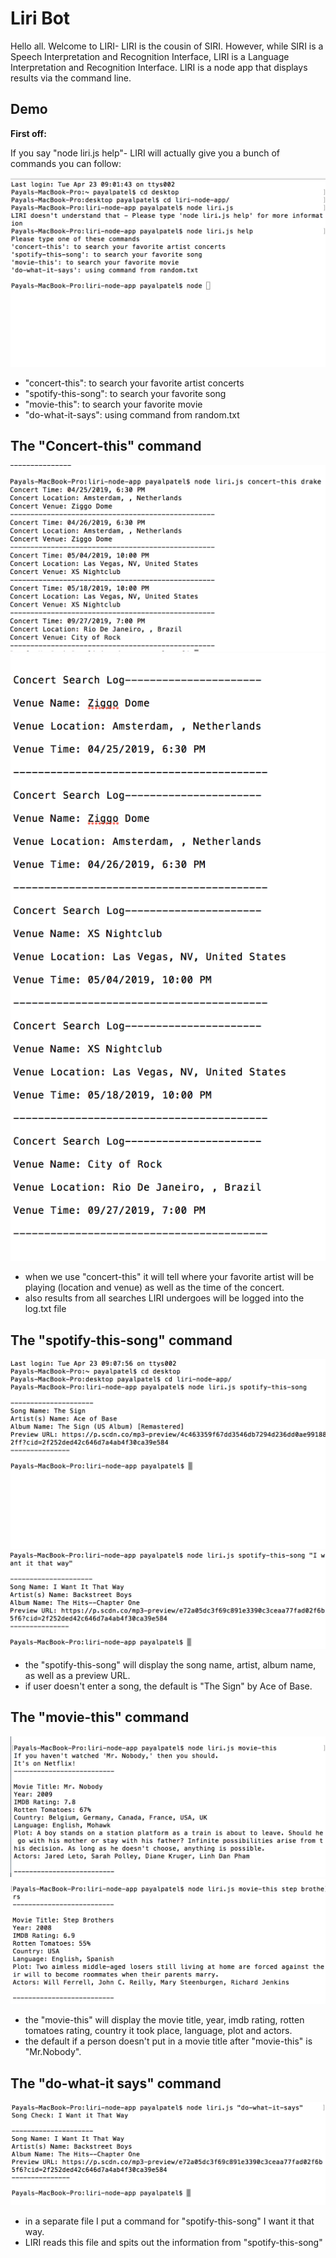 # Liri Bot
Hello all. Welcome to LIRI- LIRI is the cousin of SIRI.  However, while SIRI is a Speech Interpretation and Recognition Interface, LIRI is a Language Interpretation and Recognition Interface. LIRI is a node app that displays results via the command line.

## Demo
**First off:**

If you say "node liri.js help"- LIRI will actually give you a bunch of commands you can follow:

![see image](1.png)

* "concert-this": to search your favorite artist concerts
* "spotify-this-song": to search your favorite song
* "movie-this": to search your favorite movie
* "do-what-it-says": using command from random.txt

## The "Concert-this" command
![see image](1.5.png)
![see image](2.png)

* when we use "concert-this" it will tell where your favorite artist will be playing (location and venue) as well as the time of the concert.
* also results from all searches LIRI undergoes will be logged into the log.txt file

## The "spotify-this-song" command
![see image](3.png)
![see image](4.png)

* the "spotify-this-song" will display the song name, artist, album name, as well as a preview URL.
* if user doesn't enter a song, the default is "The Sign" by Ace of Base.

## The "movie-this" command
![see image](6.png)
![see image](7.png)
* the "movie-this" will display the movie title, year, imdb rating, rotten tomatoes rating, country it took place, language, plot and actors.
* the default if a person doesn't put in a movie title after "movie-this" is "Mr.Nobody".

## The "do-what-it says" command
![see image](9.png)

* in a separate file I put a command for "spotify-this-song" I want it that way. 
* LIRI reads this file and spits out the information from "spotify-this-song"
